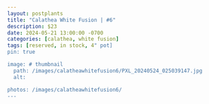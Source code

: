 ```yaml
---
layout: postplants
title: "Calathea White Fusion | #6"
description: $23
date: 2024-05-21 13:00:00 -0700
categories: [calathea, white fusion]
tags: [reserved, in stock, 4" pot]
pin: true

image: # thumbnail
  path: /images/calatheawhitefusion6/PXL_20240524_025039147.jpg
  alt:

photos: /images/calatheawhitefusion6/
---
```

